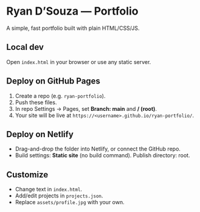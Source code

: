 # Ryan D’Souza — Portfolio

A simple, fast portfolio built with plain HTML/CSS/JS.

## Local dev
Open `index.html` in your browser or use any static server.

## Deploy on GitHub Pages
1. Create a repo (e.g. `ryan-portfolio`).
2. Push these files.
3. In repo Settings → Pages, set **Branch: main** and **/ (root)**.
4. Your site will be live at `https://<username>.github.io/ryan-portfolio/`.

## Deploy on Netlify
- Drag-and-drop the folder into Netlify, or connect the GitHub repo.
- Build settings: **Static site** (no build command). Publish directory: root.

## Customize
- Change text in `index.html`.
- Add/edit projects in `projects.json`.
- Replace `assets/profile.jpg` with your own.

